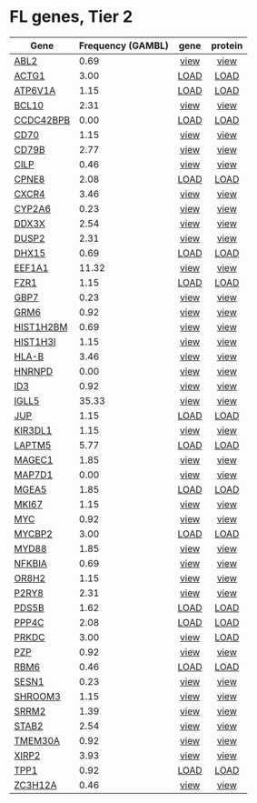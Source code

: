 # FL genes, Tier 2
| Gene | Frequency (GAMBL) | gene | protein |
| ------ | ----- | :-: | :-: |
| [ABL2](ABL2) | 0.69 | [view](images/proteinpaint/ABL2.svg) | [view](images/proteinpaint/ABL2_NM_007314.svg) |
| [ACTG1](ACTG1) | 3.00 | [LOAD](https://www.bcgsc.ca/downloads/morinlab/GAMBL/test/genes/ACTG1.html) | [LOAD](https://www.bcgsc.ca/downloads/morinlab/GAMBL/test/genes/ACTG1_protein.html) |
| [ATP6V1A](ATP6V1A) | 1.15 | [LOAD](https://www.bcgsc.ca/downloads/morinlab/GAMBL/test/genes/ATP6V1A.html) | [LOAD](https://www.bcgsc.ca/downloads/morinlab/GAMBL/test/genes/ATP6V1A_protein.html) |
| [BCL10](BCL10) | 2.31 | [view](images/proteinpaint/BCL10.svg) | [view](images/proteinpaint/BCL10_NM_003921.svg) |
| [CCDC42BPB](CCDC42BPB) | 0.00 | [LOAD](https://www.bcgsc.ca/downloads/morinlab/GAMBL/test/genes/CCDC42BPB.html) | [LOAD](https://www.bcgsc.ca/downloads/morinlab/GAMBL/test/genes/CCDC42BPB_protein.html) |
| [CD70](CD70) | 1.15 | [view](images/proteinpaint/CD70.svg) | [view](images/proteinpaint/CD70_NM_001252.svg) |
| [CD79B](CD79B) | 2.77 | [view](images/proteinpaint/CD79B.svg) | [view](images/proteinpaint/CD79B_NM_000626.svg) |
| [CILP](CILP) | 0.46 | [view](images/proteinpaint/CILP.svg) | [view](images/proteinpaint/CILP_NM_003613.svg) |
| [CPNE8](CPNE8) | 2.08 | [LOAD](https://www.bcgsc.ca/downloads/morinlab/GAMBL/test/genes/CPNE8.html) | [LOAD](https://www.bcgsc.ca/downloads/morinlab/GAMBL/test/genes/CPNE8_protein.html) |
| [CXCR4](CXCR4) | 3.46 | [view](images/proteinpaint/CXCR4.svg) | [view](images/proteinpaint/CXCR4_NM_001008540.svg) |
| [CYP2A6](CYP2A6) | 0.23 | [view](images/proteinpaint/CYP2A6.svg) | [view](images/proteinpaint/CYP2A6_NM_000762.svg) |
| [DDX3X](DDX3X) | 2.54 | [view](images/proteinpaint/DDX3X.svg) | [view](images/proteinpaint/DDX3X_NM_001356.svg) |
| [DUSP2](DUSP2) | 2.31 | [view](images/proteinpaint/DUSP2.svg) | [view](images/proteinpaint/DUSP2_NM_004418.svg) |
| [DHX15](DHX15) | 0.69 | [LOAD](https://www.bcgsc.ca/downloads/morinlab/GAMBL/test/genes/DHX15.html) | [LOAD](https://www.bcgsc.ca/downloads/morinlab/GAMBL/test/genes/DHX15_protein.html) |
| [EEF1A1](EEF1A1) | 11.32 | [view](images/proteinpaint/EEF1A1.svg) | [view](images/proteinpaint/EEF1A1_NM_001402.svg) |
| [FZR1](FZR1) | 1.15 | [LOAD](https://www.bcgsc.ca/downloads/morinlab/GAMBL/test/genes/FZR1.html) | [LOAD](https://www.bcgsc.ca/downloads/morinlab/GAMBL/test/genes/FZR1_protein.html) |
| [GBP7](GBP7) | 0.23 | [view](images/proteinpaint/GBP7.svg) | [view](images/proteinpaint/GBP7_NM_207398.svg) |
| [GRM6](GRM6) | 0.92 | [view](images/proteinpaint/GRM6.svg) | [view](images/proteinpaint/GRM6_NM_000843.svg) |
| [HIST1H2BM](HIST1H2BM) | 0.69 | [view](images/proteinpaint/HIST1H2BM.svg) | [view](images/proteinpaint/HIST1H2BM_NM_003521.svg) |
| [HIST1H3I](HIST1H3I) | 1.15 | [view](images/proteinpaint/HIST1H3I.svg) | [view](images/proteinpaint/HIST1H3I_NM_003533.svg) |
| [HLA-B](HLA-B) | 3.46 | [view](images/proteinpaint/HLA-B.svg) | [view](images/proteinpaint/HLA-B_NM_005514.svg) |
| [HNRNPD](HNRNPD) | 0.00 | [view](images/proteinpaint/HNRNPD.svg) | [view](images/proteinpaint/HNRNPD_NM_031370.svg) |
| [ID3](ID3) | 0.92 | [view](images/proteinpaint/ID3.svg) | [view](images/proteinpaint/ID3_NM_002167.svg) |
| [IGLL5](IGLL5) | 35.33 | [view](images/proteinpaint/IGLL5.svg) | [view](images/proteinpaint/IGLL5_NM_001178126.svg) |
| [JUP](JUP) | 1.15 | [LOAD](https://www.bcgsc.ca/downloads/morinlab/GAMBL/test/genes/JUP.html) | [LOAD](https://www.bcgsc.ca/downloads/morinlab/GAMBL/test/genes/JUP_protein.html) |
| [KIR3DL1](KIR3DL1) | 1.15 | [view](images/proteinpaint/KIR3DL1.svg) | [view](images/proteinpaint/KIR3DL1_NM_013289.svg) |
| [LAPTM5](LAPTM5) | 5.77 | [LOAD](https://www.bcgsc.ca/downloads/morinlab/GAMBL/test/genes/LAPTM5.html) | [LOAD](https://www.bcgsc.ca/downloads/morinlab/GAMBL/test/genes/LAPTM5_protein.html) |
| [MAGEC1](MAGEC1) | 1.85 | [view](images/proteinpaint/MAGEC1.svg) | [view](images/proteinpaint/MAGEC1_NM_005462.svg) |
| [MAP7D1](MAP7D1) | 0.00 | [view](images/proteinpaint/MAP7D1.svg) | [view](images/proteinpaint/MAP7D1_NM_018067.svg) |
| [MGEA5](MGEA5) | 1.85 | [LOAD](https://www.bcgsc.ca/downloads/morinlab/GAMBL/test/genes/MGEA5.html) | [LOAD](https://www.bcgsc.ca/downloads/morinlab/GAMBL/test/genes/MGEA5_protein.html) |
| [MKI67](MKI67) | 1.15 | [view](images/proteinpaint/MKI67.svg) | [view](images/proteinpaint/MKI67_NM_002417.svg) |
| [MYC](MYC) | 0.92 | [view](images/proteinpaint/MYC.svg) | [view](images/proteinpaint/MYC_NM_002467.svg) |
| [MYCBP2](MYCBP2) | 3.00 | [LOAD](https://www.bcgsc.ca/downloads/morinlab/GAMBL/test/genes/MYCBP2.html) | [LOAD](https://www.bcgsc.ca/downloads/morinlab/GAMBL/test/genes/MYCBP2_protein.html) |
| [MYD88](MYD88) | 1.85 | [view](images/proteinpaint/MYD88.svg) | [view](images/proteinpaint/MYD88_NM_002468.svg) |
| [NFKBIA](NFKBIA) | 0.69 | [view](images/proteinpaint/NFKBIA.svg) | [view](images/proteinpaint/NFKBIA_NM_020529.svg) |
| [OR8H2](OR8H2) | 1.15 | [view](images/proteinpaint/OR8H2.svg) | [view](images/proteinpaint/OR8H2_NM_001005200.svg) |
| [P2RY8](P2RY8) | 2.31 | [view](images/proteinpaint/P2RY8.svg) | [view](images/proteinpaint/P2RY8_NM_178129.svg) |
| [PDS5B](PDS5B) | 1.62 | [LOAD](https://www.bcgsc.ca/downloads/morinlab/GAMBL/test/genes/PDS5B.html) | [LOAD](https://www.bcgsc.ca/downloads/morinlab/GAMBL/test/genes/PDS5B_protein.html) |
| [PPP4C](PPP4C) | 2.08 | [LOAD](https://www.bcgsc.ca/downloads/morinlab/GAMBL/test/genes/PPP4C.html) | [LOAD](https://www.bcgsc.ca/downloads/morinlab/GAMBL/test/genes/PPP4C_protein.html) |
| [PRKDC](PRKDC) | 3.00 | [view](images/proteinpaint/PRKDC.svg) | [LOAD](https://www.bcgsc.ca/downloads/morinlab/GAMBL/test/genes/PRKDC_protein.html) |
| [PZP](PZP) | 0.92 | [view](images/proteinpaint/PZP.svg) | [view](images/proteinpaint/PZP_NM_002864.svg) |
| [RBM6](RBM6) | 0.46 | [LOAD](https://www.bcgsc.ca/downloads/morinlab/GAMBL/test/genes/RBM6.html) | [LOAD](https://www.bcgsc.ca/downloads/morinlab/GAMBL/test/genes/RBM6_protein.html) |
| [SESN1](SESN1) | 0.23 | [view](images/proteinpaint/SESN1.svg) | [view](images/proteinpaint/SESN1_NM_014454.svg) |
| [SHROOM3](SHROOM3) | 1.15 | [view](images/proteinpaint/SHROOM3.svg) | [view](images/proteinpaint/SHROOM3_NM_020859.svg) |
| [SRRM2](SRRM2) | 1.39 | [view](images/proteinpaint/SRRM2.svg) | [view](images/proteinpaint/SRRM2_NM_016333.svg) |
| [STAB2](STAB2) | 2.54 | [view](images/proteinpaint/STAB2.svg) | [view](images/proteinpaint/STAB2_NM_017564.svg) |
| [TMEM30A](TMEM30A) | 0.92 | [view](images/proteinpaint/TMEM30A.svg) | [view](images/proteinpaint/TMEM30A_NM_018247.svg) |
| [XIRP2](XIRP2) | 3.93 | [view](images/proteinpaint/XIRP2.svg) | [view](images/proteinpaint/XIRP2_NM_152381.svg) |
| [TPP1](TPP1) | 0.92 | [LOAD](https://www.bcgsc.ca/downloads/morinlab/GAMBL/test/genes/TPP1.html) | [LOAD](https://www.bcgsc.ca/downloads/morinlab/GAMBL/test/genes/TPP1_protein.html) |
| [ZC3H12A](ZC3H12A) | 0.46 | [view](images/proteinpaint/ZC3H12A.svg) | [view](images/proteinpaint/ZC3H12A_NM_025079.svg) |
